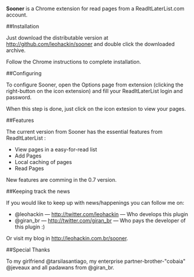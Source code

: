 **Sooner** is a Chrome extension for read pages from a ReadItLaterList.com account.

##Installation

Just download the distributable version at <http://github.com/leohackin/sooner> and double click the downloaded archive.

Follow the Chrome instructions to complete installation.

##Configuring

To configure Sooner, open the Options page from extension (clicking the right-button on the icon extension) and fill your ReadItLaterList login and password.

When this step is done, just click on the icon extesion to view your pages.


##Features

The current version from Sooner has the essential features from ReadItLaterList :

* View pages in a easy-for-read list
* Add Pages
* Local caching of pages
* Read Pages

New features are comming in the 0.7 version.


##Keeping track the news

If you would like to keep up with news/happenings you can follow me on:

* @leohackin — http://twitter.com/leohackin — Who develops this plugin
* @giran_br — http://twitter.com/giran_br — Who pays the developer of this plugin :)

Or visit my blog in <http://leohackin.com.br/sooner>. 

##Special Thanks

To my girlfriend @tarsilasantiago, my enterprise partner-brother-"cobaia" @jeveaux and all padawans from @giran_br.
